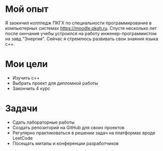 # Мой опыт
Я заокнчил коллледж ПКГХ по специальности программирование в компьютерных системах https://moodle.pkgh.ru.
Спустя несколько лет после окнчания учебы устроился на работу инженер-программистом на завд "Энергия".   Сейчас я стремлюсь развивать свои знаяния языка c++.

# Мои цели

* Изучить c++
* Выбрать проект для дипломной работы
* Закончить 4 курс

# Задачи

* Сдать лабораторные работы
* Создать репозиторий на GitHub для своих проектов
* Регулярно практиковаться в решении задач на платформах вроде LeetCode
* Посещать митапы и конференции разработчиков

